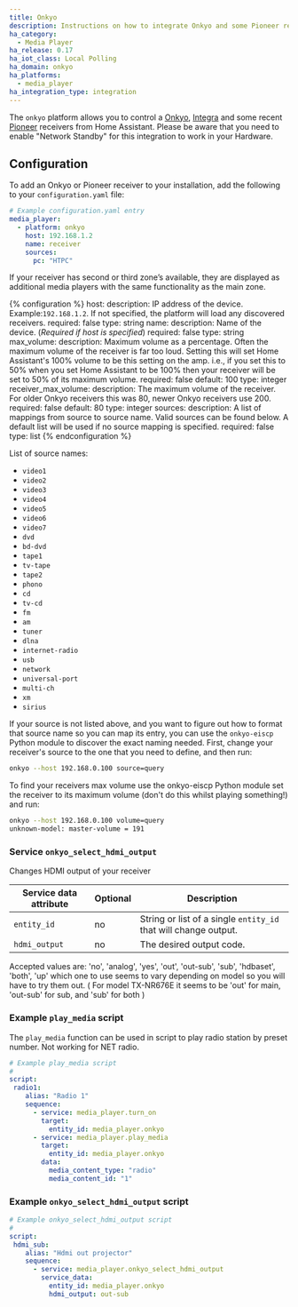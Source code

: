 ```yaml
---
title: Onkyo
description: Instructions on how to integrate Onkyo and some Pioneer receivers into Home Assistant.
ha_category:
  - Media Player
ha_release: 0.17
ha_iot_class: Local Polling
ha_domain: onkyo
ha_platforms:
  - media_player
ha_integration_type: integration
---
```


The `onkyo` platform allows you to control a [Onkyo](https://www.onkyo.com), [Integra](http://www.integrahometheater.com)
and some recent [Pioneer](https://www.pioneerelectronics.com) receivers from Home Assistant.
Please be aware that you need to enable "Network Standby" for this integration to work in your Hardware.

## Configuration

To add an Onkyo or Pioneer receiver to your installation, add the following to your `configuration.yaml` file:

```yaml
# Example configuration.yaml entry
media_player:
  - platform: onkyo
    host: 192.168.1.2
    name: receiver
    sources:
      pc: "HTPC"
```

 If your receiver has second or third zone’s available, they are displayed as additional media players with the same functionality as the main zone.

{% configuration %}
host:
  description: IP address of the device. Example:`192.168.1.2`. If not specified, the platform will load any discovered receivers.
  required: false
  type: string
name:
  description: Name of the device. (*Required if host is specified*)
  required: false
  type: string
max_volume:
  description: Maximum volume as a percentage. Often the maximum volume of the receiver is far too loud. Setting this will set Home Assistant's 100% volume to be this setting on the amp. i.e., if you set this to 50% when you set Home Assistant to be 100% then your receiver will be set to 50% of its maximum volume.
  required: false
  default: 100
  type: integer
receiver_max_volume:
  description: The maximum volume of the receiver. For older Onkyo receivers this was 80, newer Onkyo receivers use 200.
  required: false
  default: 80
  type: integer
sources:
  description: A list of mappings from source to source name. Valid sources can be found below. A default list will be used if no source mapping is specified.
  required: false
  type: list
{% endconfiguration %}

List of source names:

- `video1`
- `video2`
- `video3`
- `video4`
- `video5`
- `video6`
- `video7`
- `dvd`
- `bd-dvd`
- `tape1`
- `tv-tape`
- `tape2`
- `phono`
- `cd`
- `tv-cd`
- `fm`
- `am`
- `tuner`
- `dlna`
- `internet-radio`
- `usb`
- `network`
- `universal-port`
- `multi-ch`
- `xm`
- `sirius`

If your source is not listed above, and you want to figure out how to format that source name so you can map its entry, you can use the `onkyo-eiscp` Python module to discover the exact naming needed. First, change your receiver's source to the one that you need to define, and then run:

```bash
onkyo --host 192.168.0.100 source=query
```

To find your receivers max volume use the onkyo-eiscp Python module set the receiver to its maximum volume
(don't do this whilst playing something!) and run:

```bash
onkyo --host 192.168.0.100 volume=query
unknown-model: master-volume = 191
```

### Service `onkyo_select_hdmi_output`

Changes HDMI output of your receiver

| Service data attribute | Optional | Description |
| ---------------------- | -------- | ----------- |
| `entity_id` | no | String or list of a single `entity_id` that will change output.
| `hdmi_output` | no | The desired output code.

Accepted values are:
'no', 'analog', 'yes', 'out', 'out-sub', 'sub', 'hdbaset', 'both', 'up'
which one to use seems to vary depending on model so you will have to try them out.
( For model TX-NR676E it seems to be 'out' for main, 'out-sub' for sub, and 'sub' for both )

### Example `play_media` script

The `play_media` function can be used in script to play radio station by preset number.
Not working for NET radio.

```yaml
# Example play_media script
#
script:
 radio1:
    alias: "Radio 1"
    sequence:
      - service: media_player.turn_on
        target:
          entity_id: media_player.onkyo
      - service: media_player.play_media
        target:
          entity_id: media_player.onkyo
        data:
          media_content_type: "radio"
          media_content_id: "1"
```

### Example `onkyo_select_hdmi_output` script

```yaml
# Example onkyo_select_hdmi_output script
#
script:
 hdmi_sub:
    alias: "Hdmi out projector"
    sequence:
      - service: media_player.onkyo_select_hdmi_output
        service_data:
          entity_id: media_player.onkyo
          hdmi_output: out-sub
```
